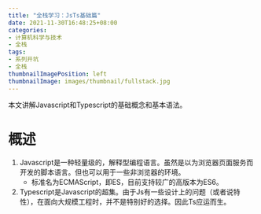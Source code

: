 ```yaml
---
title: "全栈学习：JsTs基础篇"
date: 2021-11-30T16:48:25+08:00
categories:
- 计算机科学与技术
- 全栈
tags:
- 系列开坑
- 全栈
thumbnailImagePosition: left
thumbnailImage: images/thumbnail/fullstack.jpg
---
```

本文讲解Javascript和Typescript的基础概念和基本语法。
<!--more-->
# 概述
1. Javascript是一种轻量级的，解释型编程语言。虽然是以为浏览器页面服务而开发的脚本语言。但也可以用于一些非浏览器的环境。
    - 标准名为ECMAScript，即ES，目前支持较广的高版本为ES6。
1. Typescript是Javascript的超集。由于Js有一些设计上的问题（或者说特性），在面向大规模工程时，并不是特别好的选择。因此Ts应运而生。
